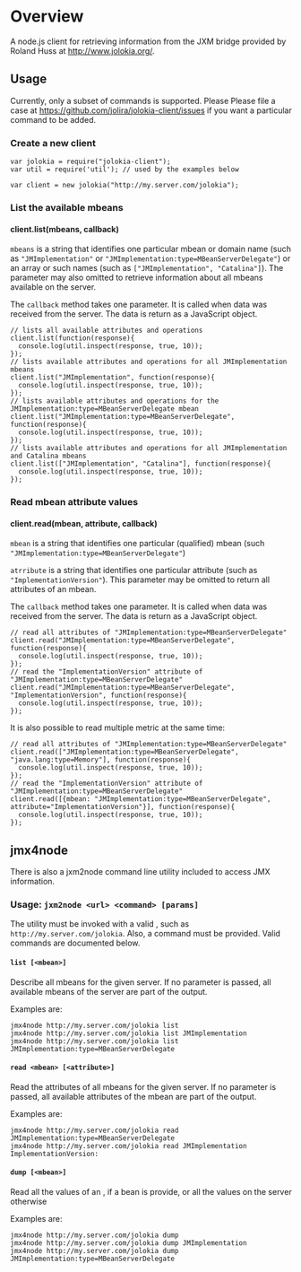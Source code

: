 Overview
========

A node.js client for retrieving information from the JXM bridge provided by Roland
Huss at http://www.jolokia.org/.

Usage
-----

Currently, only a subset of commands is supported. Please Please file a case
at https://github.com/jolira/jolokia-client/issues if you want a particular command
to be added.

### Create a new client

```
var jolokia = require("jolokia-client");
var util = require('util'); // used by the examples below

var client = new jolokia("http://my.server.com/jolokia");
```

### List the available mbeans

#### client.list(mbeans, callback)

``mbeans`` is a string that identifies one particular mbean or domain name (such
as ``"JMImplementation"`` or ``"JMImplementation:type=MBeanServerDelegate"``) or an
array or such names (such as ``["JMImplementation", "Catalina"]``). The parameter
may also omitted to retrieve information about all mbeans available
on the server.

The ``callback`` method takes one parameter. It is called when data was received
from the server. The data is return as a JavaScript object.

```
// lists all available attributes and operations
client.list(function(response){
  console.log(util.inspect(response, true, 10));
});
// lists available attributes and operations for all JMImplementation mbeans
client.list("JMImplementation", function(response){
  console.log(util.inspect(response, true, 10));
});
// lists available attributes and operations for the JMImplementation:type=MBeanServerDelegate mbean
client.list("JMImplementation:type=MBeanServerDelegate", function(response){
  console.log(util.inspect(response, true, 10));
});
// lists available attributes and operations for all JMImplementation and Catalina mbeans
client.list(["JMImplementation", "Catalina"], function(response){
  console.log(util.inspect(response, true, 10));
});
```

### Read mbean attribute values

#### client.read(mbean, attribute, callback)

``mbean`` is a string that identifies one particular (qualified) mbean (such
``"JMImplementation:type=MBeanServerDelegate"``)

``atrribute`` is a string that identifies one particular attribute (such as
``"ImplementationVersion"``). This parameter may be omitted to return all attributes
of an mbean.

The ``callback`` method takes one parameter. It is called when data was received
from the server. The data is return as a JavaScript object.

```
// read all attributes of "JMImplementation:type=MBeanServerDelegate"
client.read("JMImplementation:type=MBeanServerDelegate", function(response){
  console.log(util.inspect(response, true, 10));
});
// read the "ImplementationVersion" attribute of "JMImplementation:type=MBeanServerDelegate"
client.read("JMImplementation:type=MBeanServerDelegate", "ImplementationVersion", function(response){
  console.log(util.inspect(response, true, 10));
});
```

It is also possible to read multiple metric at the same time:

```
// read all attributes of "JMImplementation:type=MBeanServerDelegate"
client.read(["JMImplementation:type=MBeanServerDelegate", "java.lang:type=Memory"], function(response){
  console.log(util.inspect(response, true, 10));
});
// read the "ImplementationVersion" attribute of "JMImplementation:type=MBeanServerDelegate"
client.read([{mbean: "JMImplementation:type=MBeanServerDelegate", attribute="ImplementationVersion"}], function(response){
  console.log(util.inspect(response, true, 10));
});
```

jmx4node
--------

There is also a jxm2node command line utility included to access JMX information.

### Usage: ``jxm2node <url> <command> [params]``

The utility must be invoked with a valid <url>, such as ``http://my.server.com/jolokia``.
Also, a command must be provided. Valid commands are documented below.

#### ``list [<mbean>]``

Describe all mbeans for the given server. If no parameter is passed, all available  mbeans
of the server are part of the output.

Examples are:

```
jmx4node http://my.server.com/jolokia list
jmx4node http://my.server.com/jolokia list JMImplementation
jmx4node http://my.server.com/jolokia list JMImplementation:type=MBeanServerDelegate
```

#### ``read <mbean> [<attribute>]``

Read the attributes of  all mbeans for the given server. If no <attribute> parameter is passed, all 
available attributes of the mbean are part of the output.

Examples are:

```
jmx4node http://my.server.com/jolokia read JMImplementation:type=MBeanServerDelegate
jmx4node http://my.server.com/jolokia read JMImplementation ImplementationVersion:
```

#### ``dump [<mbean>]``

Read all the values of an <mbean>, if a bean is provide, or all the values on the server otherwise

Examples are:

```
jmx4node http://my.server.com/jolokia dump
jmx4node http://my.server.com/jolokia dump JMImplementation
jmx4node http://my.server.com/jolokia dump JMImplementation:type=MBeanServerDelegate
```

